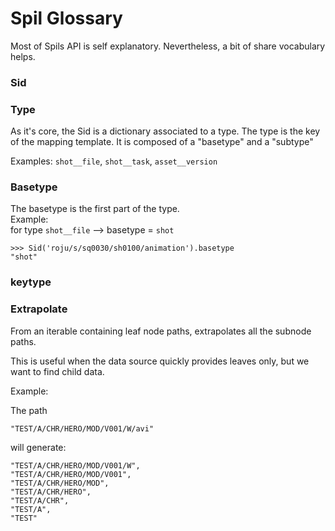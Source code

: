 


# Spil Glossary

Most of Spils API is self explanatory.
Nevertheless, a bit of share vocabulary helps.


### Sid


### Type
As it's core, the Sid is a dictionary associated to a type.
The type is the key of the mapping template.
It is composed of a "basetype" and a "subtype"

Examples: 
`shot__file`, `shot__task`, `asset__version`

### Basetype

The basetype is the first part of the type.  
Example:  
for type `shot__file` --> basetype = `shot` 
```
>>> Sid('roju/s/sq0030/sh0100/animation').basetype
"shot"
```
### keytype


### Extrapolate

From an iterable containing leaf node paths, extrapolates all the subnode paths.

This is useful when the data source quickly provides leaves only, but we want to find child data.

Example: 

The path 
```
"TEST/A/CHR/HERO/MOD/V001/W/avi"
```  
will generate:
```
"TEST/A/CHR/HERO/MOD/V001/W", 
"TEST/A/CHR/HERO/MOD/V001", 
"TEST/A/CHR/HERO/MOD",
"TEST/A/CHR/HERO",
"TEST/A/CHR",
"TEST/A",
"TEST"
```